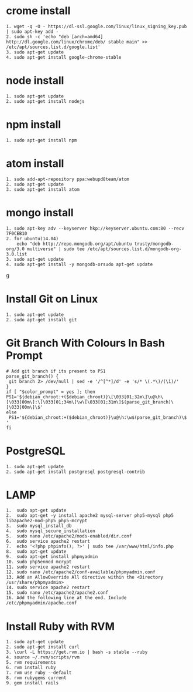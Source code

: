 # crome install
	1. wget -q -O - https://dl-ssl.google.com/linux/linux_signing_key.pub | sudo apt-key add - 
	2. sudo sh -c 'echo "deb [arch=amd64] http://dl.google.com/linux/chrome/deb/ stable main" >> /etc/apt/sources.list.d/google.list'
	3. sudo apt-get update 
	4. sudo apt-get install google-chrome-stable
# node install
	1. sudo apt-get update
	2. sudo apt-get install nodejs
# npm install
	1. sudo apt-get install npm
# atom install
	1. sudo add-apt-repository ppa:webupd8team/atom
	2. sudo apt-get update
	3. sudo apt-get install atom
# mongo install
	1. sudo apt-key adv --keyserver hkp://keyserver.ubuntu.com:80 --recv 7F0CEB10 
	2. for ubuntu(14.04)
    	echo "deb http://repo.mongodb.org/apt/ubuntu trusty/mongodb-org/3.0 multiverse" | sudo tee /etc/apt/sources.list.d/mongodb-org-3.0.list
	3. sudo apt-get update    
	4. sudo apt-get install -y mongodb-orsudo apt-get update
g
# Install Git on Linux
	1. sudo apt-get update
	2. sudo apt-get install git
# Git Branch With Colours In Bash Prompt
	# Add git branch if its present to PS1
	parse_git_branch() {
	 git branch 2> /dev/null | sed -e '/^[^*]/d' -e 's/* \(.*\)/(\1)/'
	}
	if [ "$color_prompt" = yes ]; then
	PS1='${debian_chroot:+($debian_chroot)}\[\033[01;32m\]\u@\h\[\033[00m\]:\[\033[01;34m\]\w\[\033[01;31m\]$(parse_git_branch)\[\033[00m\]\$'
	else
	 PS1='${debian_chroot:+($debian_chroot)}\u@\h:\w$(parse_git_branch)\$ '
	fi
# PostgreSQL
	1. sudo apt-get update
	2. sudo apt-get install postgresql postgresql-contrib
# LAMP
	1.  sudo apt-get update
	2.  sudo apt-get -y install apache2 mysql-server php5-mysql php5 libapache2-mod-php5 php5-mcrypt
	3.  sudo mysql_install_db
	4.  sudo mysql_secure_installation
	5.  sudo nano /etc/apache2/mods-enabled/dir.conf
	6.  sudo service apache2 restart
	7.  echo '<?php phpinfo(); ?>' | sudo tee /var/www/html/info.php
	8.  sudo apt-get update
	9.  sudo apt-get install phpmyadmin
	10. sudo php5enmod mcrypt
	11. sudo service apache2 restart
	12. sudo nano /etc/apache2/conf-available/phpmyadmin.conf
	13. Add an AllowOverride All directive within the <Directory /usr/share/phpmyadmin>
	14. sudo service apache2 restart
	15. sudo nano /etc/apache2/apache2.conf
	16. Add the following line at the end. Include /etc/phpmyadmin/apache.conf
# Install Ruby with RVM
	1. sudo apt-get update
	2. sudo apt-get install curl
	3. \curl -L https://get.rvm.io | bash -s stable --ruby
	4. source ~/.rvm/scripts/rvm
	5. rvm requirements
	6. rvm install ruby
	7. rvm use ruby --default
	8. rvm rubygems current
	9. gem install rails

 
